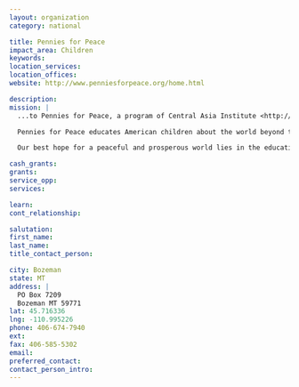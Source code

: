 ```yaml
---
layout: organization
category: national

title: Pennies for Peace
impact_area: Children
keywords: 
location_services: 
location_offices: 
website: http://www.penniesforpeace.org/home.html

description: 
mission: |
  ...to Pennies for Peace, a program of Central Asia Institute <http://www.ikat.org> (CAI).

  Pennies for Peace educates American children about the world beyond their experience and shows them that they can make a positive impact on a global scale, one penny at a time.

  Our best hope for a peaceful and prosperous world lies in the education of all the world’s children. Through cross-cultural understanding and a solution-oriented approach, Pennies for Peace encourages American children, ultimately our future leaders, to be active participants in the creation of global peace.

cash_grants: 
grants: 
service_opp: 
services: 

learn: 
cont_relationship: 

salutation: 
first_name: 
last_name: 
title_contact_person: 

city: Bozeman
state: MT
address: |
  PO Box 7209  
  Bozeman MT 59771
lat: 45.716336
lng: -110.995226
phone: 406-674-7940
ext: 
fax: 406-585-5302
email: 
preferred_contact: 
contact_person_intro: 
---
```

